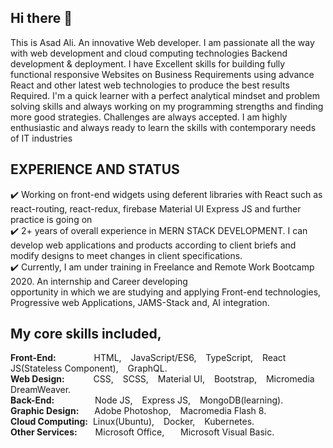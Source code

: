 ## Hi there 👋
This is Asad Ali. An innovative Web developer. I am passionate all the way with web development and cloud computing technologies Backend development & deployment. I have Excellent skills for building fully functional responsive Websites on Business Requirements using advance React and other latest web technologies to produce the best results Required. I'm a quick learner with a perfect analytical mindset and problem solving skills and always working on my programming strengths and finding more good strategies. Challenges are always accepted. I am highly enthusiastic and always ready to learn the skills with contemporary needs of IT industries

## EXPERIENCE AND STATUS<br />

:heavy_check_mark: Working on front-end widgets using deferent libraries with React such as react-routing, react-redux, firebase Material UI
Express JS and further practice is going on  
:heavy_check_mark: 2+ years of overall experience in MERN STACK DEVELOPMENT. I can develop web applications and products according to client
briefs and modify designs to meet changes in client specifications.  
:heavy_check_mark: Currently, I am under training in Freelance and Remote Work Bootcamp 2020. An internship and Career developing  
opportunity in which we are studying and applying Front-end technologies, Progressive web Applications, JAMS-Stack and, AI
integration.  

## My core skills included,

**Front-End:** &emsp;&emsp;&emsp; &ensp; HTML, &ensp; JavaScript/ES6, &ensp; TypeScript, &ensp; React JS(Stateless Component), &ensp; GraphQL.    
**Web Design:** &emsp;&emsp;&emsp;CSS, &ensp; SCSS, &ensp; Material UI, &ensp; Bootstrap, &ensp; Micromedia DreamWeaver.    
**Back-End:** &emsp; &emsp; &emsp; &ensp;Node JS, &ensp; Express JS, &ensp; MongoDB(learning).  
**Graphic Design:** &emsp;&ensp;Adobe Photoshop, &ensp; Macromedia Flash 8.  
**Cloud Computing:** &nbsp;Linux(Ubuntu), &ensp; Docker, &ensp; Kubernetes.  
**Other Services:** &emsp; &ensp;Microsoft Office, &ensp; &ensp; Microsoft Visual Basic.
